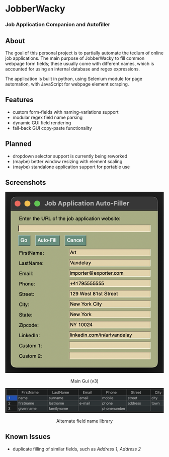 # JobberWacky
### Job Application Companion and Autofiller
## About

The goal of this personal project is to partially automate the tedium of online job applications. The main purpose of JobberWacky to fill common webpage form fields; these usually come with different names, which is accounted for using an internal database and regex expressions.

The application is built in python, using Selenium module for page automation, with JavaScript for webpage element scraping.

## Features
- custom form-fields with naming-variations support
- modular regex field name parsing
- dynamic GUI field rendering
- fall-back GUI copy-paste functionality

## Planned
- dropdown selector support is currently being reworked
- (maybe) better window resizing with element scaling
- (maybe) standalone application support for portable use

## Screenshots
![alt text](images/ver3.png)
<p style="text-align: center;">Main Gui (v3)</p>


![alt text](images/alt_fields.png)
<p style="text-align: center;">Alternate field name library</p>

## Known Issues
- duplicate filling of similar fields, such as _Address 1_, _Address 2_